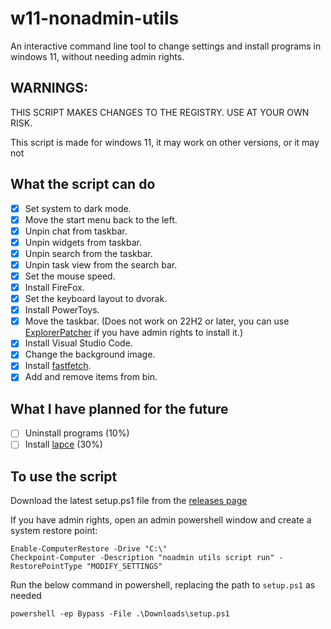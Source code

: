 # w11-nonadmin-utils
An interactive command line tool to change settings and install programs in windows 11, without needing admin rights.

## WARNINGS:

THIS SCRIPT MAKES CHANGES TO THE REGISTRY. USE AT YOUR OWN RISK.

This script is made for windows 11, it may work on other versions, or it may not

## What the script can do

- [x] Set system to dark mode.
- [x] Move the start menu back to the left.
- [x] Unpin chat from taskbar.
- [x] Unpin widgets from taskbar.
- [x] Unpin search from the taskbar.
- [x] Unpin task view from the search bar.
- [x] Set the mouse speed.
- [x] Install FireFox.
- [x] Set the keyboard layout to dvorak.
- [x] Install PowerToys.
- [x] Move the taskbar. (Does not work on 22H2 or later, you can use [ExplorerPatcher](https://github.com/valinet/ExplorerPatcher/releases) if you have admin rights to install it.)
- [x] Install Visual Studio Code.
- [x] Change the background image.
- [x] Install [fastfetch](https://github.com/LinusDierheimer/fastfetch).
- [x] Add and remove items from bin.

## What I have planned for the future

- [ ] Uninstall programs (10%)
- [ ] Install [lapce](https://github.com/lapce/lapce) (30%)

## To use the script

Download the latest setup.ps1 file from the [releases page](https://github.com/starchyunderscore/w11-nonadmin-utils/releases/latest)

If you have admin rights, open an admin powershell window and create a system restore point:

```
Enable-ComputerRestore -Drive "C:\"
Checkpoint-Computer -Description "noadmin utils script run" -RestorePointType "MODIFY_SETTINGS"
```

Run the below command in powershell, replacing the path to `setup.ps1` as needed

```
powershell -ep Bypass -File .\Downloads\setup.ps1
```
